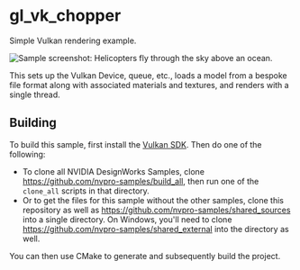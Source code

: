 # gl_vk_chopper

Simple Vulkan rendering example.

![Sample screenshot: Helicopters fly through the sky above an ocean.](https://raw.githubusercontent.com/nvpro-samples/gl_vk_chopper/master/doc/chopper.png)

This sets up the Vulkan Device, queue, etc., loads a model from a bespoke file format along with associated materials and textures, and renders with a single thread.

## Building

To build this sample, first install the [Vulkan SDK](https://www.lunarg.com/vulkan-sdk/). Then do one of the following:

* To clone all NVIDIA DesignWorks Samples, clone https://github.com/nvpro-samples/build_all, then run one of the `clone_all` scripts in that directory.
* Or to get the files for this sample without the other samples, clone this repository as well as https://github.com/nvpro-samples/shared_sources into a single directory. On Windows, you'll need to clone https://github.com/nvpro-samples/shared_external into the directory as well.

You can then use CMake to generate and subsequently build the project.
